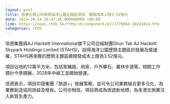 ```yaml
---
layout: post
title: 信德合資公司投得海洋公園主題區項目　開發成本上限3.52億元
date: 2024-10-24 20:47:26.000000000 +08:00
link: https://news.rthk.hk/rthk/ch/component/k2/1776064-20241024.htm
categories: rthk
---
```


信德集團與AJ Hackett International旗下公司合組財團Shun Tak AJ Hackett Skypark Holdings Limited (STAHS)，投得海洋公園歷險主題區的發展及營運權，STAHS將承擔的歷險主題區總開發成本上限為3.52億元。

項目佔地約12萬平方米，包括笨豬跳、飛索、戶外攀石、叢林步道等。相關工作預計今季開展，2028年中峻工並開始營運。

信德表示，項目印證集團「旅遊+」發展策略，並可令公司業務組合更多元化，為業務創造協同效益及增長。公司亦相信，項目將成為旅遊新地標，為本港文旅業注入新質生產力。
